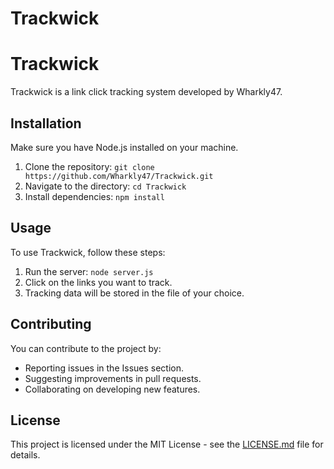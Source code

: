 # Trackwick
# Trackwick

Trackwick is a link click tracking system developed by Wharkly47.

## Installation

Make sure you have Node.js installed on your machine.

1. Clone the repository: `git clone https://github.com/Wharkly47/Trackwick.git`
2. Navigate to the directory: `cd Trackwick`
3. Install dependencies: `npm install`

## Usage

To use Trackwick, follow these steps:

1. Run the server: `node server.js`
2. Click on the links you want to track.
3. Tracking data will be stored in the file of your choice.

## Contributing

You can contribute to the project by:

- Reporting issues in the Issues section.
- Suggesting improvements in pull requests.
- Collaborating on developing new features.

## License

This project is licensed under the MIT License - see the [LICENSE.md](LICENSE.md) file for details.
